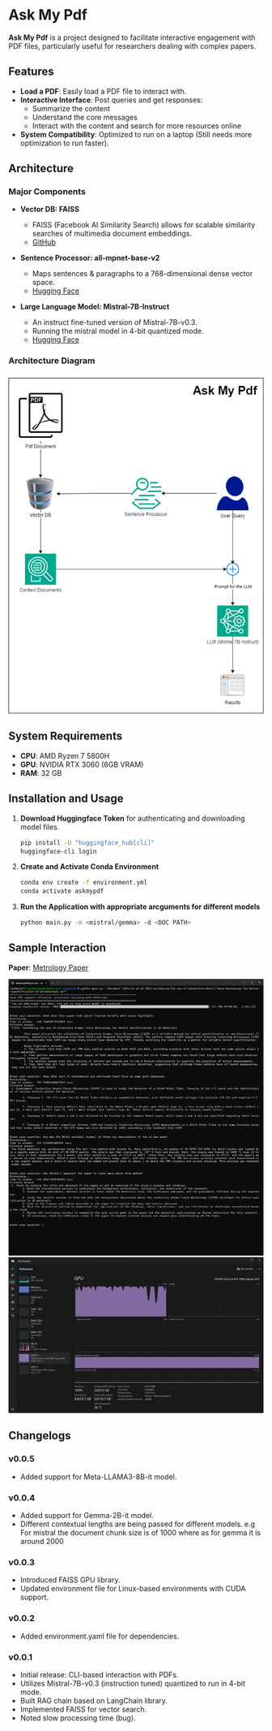 # Ask My Pdf

**Ask My Pdf** is a project designed to facilitate interactive engagement with PDF files, particularly useful for researchers dealing with complex papers.

## Features

- **Load a PDF**: Easily load a PDF file to interact with.
- **Interactive Interface**: Post queries and get responses:
  - Summarize the content
  - Understand the core messages
  - Interact with the content and search for more resources online
- **System Compatibility**: Optimized to run on a laptop (Still needs more optimization to run faster).

## Architecture

### Major Components

- **Vector DB: FAISS**
  - FAISS (Facebook AI Similarity Search) allows for scalable similarity searches of multimedia document embeddings.
  - [GitHub](https://github.com/facebookresearch/faiss/wiki)

- **Sentence Processor: all-mpnet-base-v2**
  - Maps sentences & paragraphs to a 768-dimensional dense vector space.
  - [Hugging Face](https://huggingface.co/sentence-transformers/all-mpnet-base-v2)

- **Large Language Model: Mistral-7B-Instruct**
  - An instruct fine-tuned version of Mistral-7B-v0.3.
  - Running the mistral model in 4-bit quantized mode.
  - [Hugging Face](https://huggingface.co/mistralai/Mistral-7B-Instruct-v0.3)

### Architecture Diagram

![architecture](./assets/askmypdf.png)

## System Requirements

- **CPU**: AMD Ryzen 7 5800H
- **GPU**: NVIDIA RTX 3060 (6GB VRAM)
- **RAM**: 32 GB

## Installation and Usage

1. **Download Huggingface Token** for authenticating and downloading model files.

    ```bash
    pip install -U "huggingface_hub[cli]"
    huggingface-cli login
    ```

2. **Create and Activate Conda Environment**

    ```bash
    conda env create -f environment.yml
    conda activate askmypdf
    ```

3. **Run the Application with appropriate arcguments for different models**

    ```bash
    python main.py -m <mistral/gemma> -d <DOC PATH>
    ```

## Sample Interaction

**Paper**: [Metrology Paper](https://www.ncbi.nlm.nih.gov/pmc/articles/PMC5453275/)
  
![Sample Chat](./assets/sample_chat.png)
![GPU Utilization](./assets/gpu_utilization.png)

## Changelogs

### v0.0.5

- Added support for Meta-LLAMA3-8B-it model.

### v0.0.4

- Added support for Gemma-2B-it model.
- Different contextual lengths are being passed for different models. e.g For mistral the document chunk size is of 1000 where as for gemma it is around 2000

### v0.0.3

- Introduced FAISS GPU library.
- Updated environment file for Linux-based environments with CUDA support.

### v0.0.2

- Added environment.yaml file for dependencies.

### v0.0.1

- Initial release: CLI-based interaction with PDFs.
- Utilizes Mistral-7B-v0.3 (instruction tuned) quantized to run in 4-bit mode.
- Built RAG chain based on LangChain library.
- Implemented FAISS for vector search.
- Noted slow processing time (bug).
